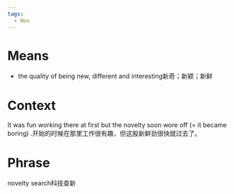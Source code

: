 ```yaml
---
tags:
  - Nov
---
```

# Means
- the quality of being new, different and interesting新奇；新颖；新鲜
# Context
It was fun working there at first but the novelty soon wore off (= it became boring) .开始的时候在那里工作很有趣，但这股新鲜劲很快就过去了。
# Phrase
novelty search科技查新